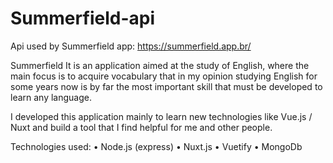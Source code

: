 # Summerfield-api

Api used by Summerfield app: https://summerfield.app.br/

Summerfield It is an application aimed at the study of English, where the main focus is to acquire vocabulary that in my opinion studying English for some years now is by far the most important skill that must be developed to learn any language.

I developed this application mainly to learn new technologies like Vue.js / Nuxt and build a tool that I find helpful for me and other people.

Technologies used:
• Node.js (express)
• Nuxt.js
• Vuetify
• MongoDb
